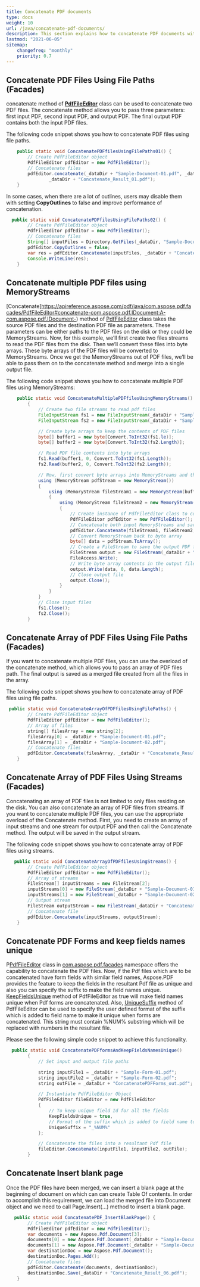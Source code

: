 ```yaml
---
title: Concatenate PDF documents
type: docs
weight: 10
url: /java/concatenate-pdf-documents/
description: This section explains how to concatenate PDF documents with com.aspose.pdf.facades using PdfFileEditor class.
lastmod: "2021-06-05"
sitemap:
    changefreq: "monthly"
    priority: 0.7
---
```


## Concatenate PDF Files Using File Paths (Facades)

concatenate method of [**PdfFileEditor**](http://www.aspose.com/api/java/pdf/com.aspose.pdf.facades/classes/PdfFileEditor) class can be used to concatenate two PDF files. The concatenate method allows you to pass three parameters: first input PDF, second input PDF, and output PDF. The final output PDF contains both the input PDF files.

The following code snippet shows you how to concatenate PDF files using file paths.

```java
    public static void ConcatenatePDFfilesUsingFilePaths01() {
        // Create PdfFileEditor object
        PdfFileEditor pdfEditor = new PdfFileEditor();
        // Concatenate files
        pdfEditor.concatenate(_dataDir + "Sample-Document-01.pdf", _dataDir + "Sample-Document-02.pdf",
                _dataDir + "Concatenate_Result_01.pdf");
    }
```

In some cases, when there are a lot of outlines, users may disable them with setting **CopyOutlines** to false and improve performance of concatenation.

```java
  public static void ConcatenatePDFfilesUsingFilePaths02() {
        // Create PdfFileEditor object
        PdfFileEditor pdfEditor = new PdfFileEditor();
        // Concatenate files
        String[] inputFiles = Directory.GetFiles(_dataDir, "Sample-Document-0?.pdf");
        pdfEditor.CopyOutlines = false;
        var res = pdfEditor.Concatenate(inputFiles, _dataDir + "Concatenate_Result_02.pdf");
        Console.WriteLine(res);
    }

```

## Concatenate multiple PDF files using MemoryStreams

[Concatenate]https://apireference.aspose.com/pdf/java/com.aspose.pdf.facades/PdfFileEditor#concatenate-com.aspose.pdf.IDocument:A-com.aspose.pdf.IDocument-) method of [PdfFileEditor](https://apireference.aspose.com/pdf/java/com.aspose.pdf.facades/PdfFileEditor) class takes the source PDF files and the destination PDF file as parameters. These parameters can be either paths to the PDF files on the disk or they could be MemoryStreams. Now, for this example, we’ll first create two files streams to read the PDF files from the disk. Then we’ll convert these files into byte arrays. These byte arrays of the PDF files will be converted to MemoryStreams. Once we get the MemoryStreams out of PDF files, we’ll be able to pass them on to the concatenate method and merge into a single output file.

The following code snippet shows you how to concatenate multiple PDF files using MemoryStreams:

```java
    public static void ConcatenateMultiplePDFfilesUsingMemoryStreams()
        {
            // Create two file streams to read pdf files
            FileInputStream fs1 = new FileInputStream(_dataDir + "Sample-Document-01.pdf");
            FileInputStream fs2 = new FileInputStream(_dataDir + "Sample-Document-02.pdf");

            // Create byte arrays to keep the contents of PDF files
            byte[] buffer1 = new byte[Convert.ToInt32(fs1.le)];
            byte[] buffer2 = new byte[Convert.ToInt32(fs2.Length)];

            // Read PDF file contents into byte arrays
            fs1.Read(buffer1, 0, Convert.ToInt32(fs1.Length));
            fs2.Read(buffer2, 0, Convert.ToInt32(fs2.Length));

            // Now, first convert byte arrays into MemoryStreams and then concatenate those streams
            using (MemoryStream pdfStream = new MemoryStream())
            {
                using (MemoryStream fileStream1 = new MemoryStream(buffer1))
                {
                    using (MemoryStream fileStream2 = new MemoryStream(buffer2))
                    {
                        // Create instance of PdfFileEditor class to concatenate streams
                        PdfFileEditor pdfEditor = new PdfFileEditor();
                        // Concatenate both input MemoryStreams and save to putput MemoryStream
                        pdfEditor.Concatenate(fileStream1, fileStream2, pdfStream);
                        // Convert MemoryStream back to byte array
                        byte[] data = pdfStream.ToArray();
                        // Create a FileStream to save the output PDF file
                        FileStream output = new FileStream(_dataDir + "Concatenate_Result_03.pdf", FileMode.Create,
                        FileAccess.Write);
                        // Write byte array contents in the output file stream
                        output.Write(data, 0, data.Length);
                        // Close output file
                        output.Close();
                    }
                }
            }
            // Close input files
            fs1.Close();
            fs2.Close();
        }
```

## Concatenate Array of PDF Files Using File Paths (Facades)

If you want to concatenate multiple PDF files, you can use the overload of the concatenate method, which allows you to pass an array of PDF files path. The final output is saved as a merged file created from all the files in the array.

The following code snippet shows you how to concatenate array of PDF files using file paths.

```java
 public static void ConcatenateArrayOfPDFfilesUsingFilePaths() {
        // Create PdfFileEditor object
        PdfFileEditor pdfEditor = new PdfFileEditor();
        // Array of files
        string[] filesArray = new string[2];
        filesArray[0] = _dataDir + "Sample-Document-01.pdf";
        filesArray[1] = _dataDir + "Sample-Document-02.pdf";
        // Concatenate files
        pdfEditor.Concatenate(filesArray, _dataDir + "Concatenate_Result_04.pdf");
    }
```

## Concatenate Array of PDF Files Using Streams (Facades)

Concatenating an array of PDF files is not limited to only files residing on the disk. You can also concatenate an array of PDF files from streams. If you want to concatenate multiple PDF files, you can use the appropriate overload of the Concatenate method. First, you need to create an array of input streams and one stream for output PDF and then call the Concatenate method. The output will be saved in the output stream.

The following code snippet shows you how to concatenate array of PDF files using streams.

```java
   public static void ConcatenateArrayOfPDFfilesUsingStreams() {
        // Create PdfFileEditor object
        PdfFileEditor pdfEditor = new PdfFileEditor();
        // Array of streams
        FileStream[] inputStreams = new FileStream[2];
        inputStreams[0] = new FileStream(_dataDir + "Sample-Document-01.pdf", FileMode.Open);
        inputStreams[1] = new FileStream(_dataDir + "Sample-Document-02.pdf", FileMode.Open);
        // Output stream
        FileStream outputStream = new FileStream(_dataDir + "Concatenate_Result_05.pdf", FileMode.Create);
        // Concatenate file
        pdfEditor.Concatenate(inputStreams, outputStream);
    }
```

## Concatenate PDF Forms and keep fields names unique

P[PdfFileEditor](https://apireference.aspose.com/pdf/java/com.aspose.pdf.facades/PdfFileEditor) class in [com.aspose.pdf.facades](https://apireference.aspose.com/pdf/java/com.aspose.pdf.facades/package-frame) namespace offers the capability to concatenate the PDF files. Now, if the Pdf files which are to be concatenated have form fields with similar field names, Aspose.PDF provides the feature to keep the fields in the resultant Pdf file as unique and also you can specify the suffix to make the field names unique. [KeepFieldsUnique](https://apireference.aspose.com/pdf/java/com.aspose.pdf.facades/PdfFileEditor#getKeepFieldsUnique--) method of PdfFileEditor as true will make field names unique when Pdf forms are concatenated. Also, [UniqueSuffix](https://apireference.aspose.com/pdf/java/com.aspose.pdf.facades/PdfFileEditor#getUniqueSuffix--) method of PdfFileEditor can be used to specify the user defined format of the suffix which is added to field name to make it unique when forms are concatenated. This string must contain %NUM% substring which will be replaced with numbers in the resultant file.

Please see the following simple code snippet to achieve this functionality.

```java
  public static void ConcatenatePDFformsAndKeepFieldsNamesUnique()
        {
            // Set input and output file paths

            string inputFile1 = _dataDir + "Sample-Form-01.pdf";
            string inputFile2 = _dataDir + "Sample-Form-02.pdf";
            string outFile = _dataDir + "ConcatenatePDFForms_out.pdf";

            // Instantiate PdfFileEditor Object
            PdfFileEditor fileEditor = new PdfFileEditor
            {
                // To keep unique field Id for all the fields
                KeepFieldsUnique = true,
                // Format of the suffix which is added to field name to make it unique when forms are concatenated.
                UniqueSuffix = "_%NUM%"
            };

            // Concatenate the files into a resultant Pdf file
            fileEditor.Concatenate(inputFile1, inputFile2, outFile);
        }
```

## Concatenate Insert blank page

Once the PDF files have been merged, we can insert a blank page at the beginning of document on which can can create Table Of contents. In order to accomplish this requirement, we can load the merged file into Document object and we need to call Page.Insert(…) method to insert a blank page.

```java
   public static void ConcatenatePDF_InsertBlankPage() {
        // Create PdfFileEditor object
        PdfFileEditor pdfEditor = new PdfFileEditor();
        var documents = new Aspose.Pdf.Document[3];
        documents[0] = new Aspose.Pdf.Document(_dataDir + "Sample-Document-01.pdf");
        documents[1] = new Aspose.Pdf.Document(_dataDir + "Sample-Document-02.pdf");
        var destinationDoc = new Aspose.Pdf.Document();
        destinationDoc.Pages.Add();
        // Concatenate files
        pdfEditor.Concatenate(documents, destinationDoc);
        destinationDoc.Save(_dataDir + "Concatenate_Result_06.pdf");
    }
```